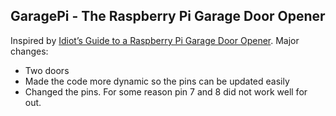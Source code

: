 ## GaragePi - The Raspberry Pi Garage Door Opener

Inspired by [Idiot’s Guide to a Raspberry Pi Garage Door Opener](http://www.driscocity.com/idiots-guide-to-a-raspberry-pi-garage-door-opener/). 
Major changes:
 - Two doors
 - Made the code more dynamic so the pins can be updated easily
 - Changed the pins. For some reason pin 7 and 8 did not work well for out.
